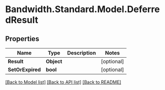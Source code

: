 # Bandwidth.Standard.Model.DeferredResult

## Properties

Name | Type | Description | Notes
------------ | ------------- | ------------- | -------------
**Result** | **Object** |  | [optional] 
**SetOrExpired** | **bool** |  | [optional] 

[[Back to Model list]](../README.md#documentation-for-models) [[Back to API list]](../README.md#documentation-for-api-endpoints) [[Back to README]](../README.md)

